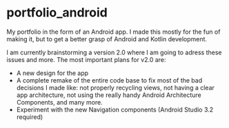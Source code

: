 # portfolio_android
My portfolio in the form of an Android app. 
I made this mostly for the fun of making it, but to get a better grasp of Android and Kotlin development. 

I am currently brainstorming a version 2.0 where I am going to adress these issues and more.
The most important plans for v2.0 are:
* A new design for the app
* A complete remake of the entire code base to fix most of the bad decisions I made like: not properly recycling views, not having a clear app architecture, not using the really handy Android Architecture Components, and many more. 
* Experiment with the new Navigation components (Android Studio 3.2 required)
